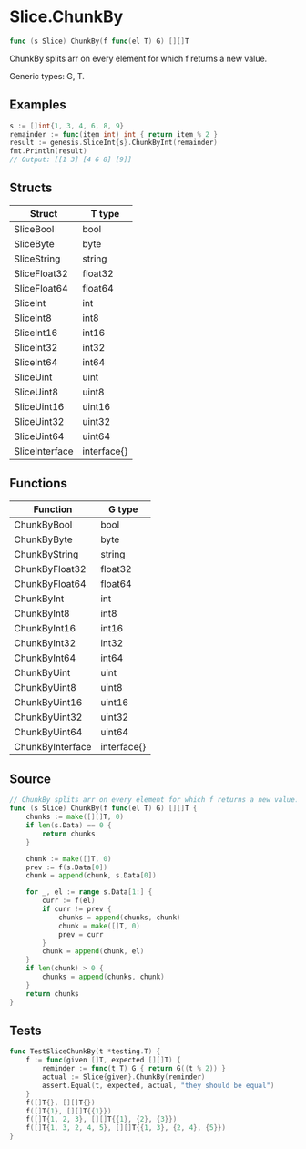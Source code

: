 # Slice.ChunkBy

```go
func (s Slice) ChunkBy(f func(el T) G) [][]T
```

ChunkBy splits arr on every element for which f returns a new value.

Generic types: G, T.

## Examples

```go
s := []int{1, 3, 4, 6, 8, 9}
remainder := func(item int) int { return item % 2 }
result := genesis.SliceInt{s}.ChunkByInt(remainder)
fmt.Println(result)
// Output: [[1 3] [4 6 8] [9]]
```

## Structs

| Struct | T type |
| ------ | ------ |
| SliceBool | bool |
| SliceByte | byte |
| SliceString | string |
| SliceFloat32 | float32 |
| SliceFloat64 | float64 |
| SliceInt | int |
| SliceInt8 | int8 |
| SliceInt16 | int16 |
| SliceInt32 | int32 |
| SliceInt64 | int64 |
| SliceUint | uint |
| SliceUint8 | uint8 |
| SliceUint16 | uint16 |
| SliceUint32 | uint32 |
| SliceUint64 | uint64 |
| SliceInterface | interface{} |

## Functions

| Function | G type |
| -------- | ------ |
| ChunkByBool | bool |
| ChunkByByte | byte |
| ChunkByString | string |
| ChunkByFloat32 | float32 |
| ChunkByFloat64 | float64 |
| ChunkByInt | int |
| ChunkByInt8 | int8 |
| ChunkByInt16 | int16 |
| ChunkByInt32 | int32 |
| ChunkByInt64 | int64 |
| ChunkByUint | uint |
| ChunkByUint8 | uint8 |
| ChunkByUint16 | uint16 |
| ChunkByUint32 | uint32 |
| ChunkByUint64 | uint64 |
| ChunkByInterface | interface{} |

## Source

```go
// ChunkBy splits arr on every element for which f returns a new value.
func (s Slice) ChunkBy(f func(el T) G) [][]T {
	chunks := make([][]T, 0)
	if len(s.Data) == 0 {
		return chunks
	}

	chunk := make([]T, 0)
	prev := f(s.Data[0])
	chunk = append(chunk, s.Data[0])

	for _, el := range s.Data[1:] {
		curr := f(el)
		if curr != prev {
			chunks = append(chunks, chunk)
			chunk = make([]T, 0)
			prev = curr
		}
		chunk = append(chunk, el)
	}
	if len(chunk) > 0 {
		chunks = append(chunks, chunk)
	}
	return chunks
}
```

## Tests

```go
func TestSliceChunkBy(t *testing.T) {
	f := func(given []T, expected [][]T) {
		reminder := func(t T) G { return G((t % 2)) }
		actual := Slice{given}.ChunkBy(reminder)
		assert.Equal(t, expected, actual, "they should be equal")
	}
	f([]T{}, [][]T{})
	f([]T{1}, [][]T{{1}})
	f([]T{1, 2, 3}, [][]T{{1}, {2}, {3}})
	f([]T{1, 3, 2, 4, 5}, [][]T{{1, 3}, {2, 4}, {5}})
}
```